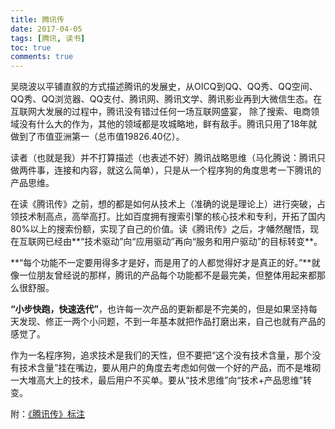 ```yaml
---
title: 腾讯传
date: 2017-04-05
tags: [腾讯, 读书]
toc: true
comments: true
---
```


吴晓波以平铺直叙的方式描述腾讯的发展史，从OICQ到QQ、QQ秀、QQ空间、QQ秀、QQ浏览器、QQ支付、腾讯网、腾讯文学、腾讯影业再到大微信生态。在互联网大发展的过程中，腾讯没有错过任何一场互联网盛宴， 除了搜索、电商领域没有什么大的作为，其他的领域都是攻城略地，鲜有敌手。腾讯只用了18年就做到了市值亚洲第一（总市值19826.40亿）。

读者（也就是我）并不打算描述（也表述不好）腾讯战略思维（马化腾说：腾讯只做两件事，连接和内容，就这么简单），只是从一个程序狗的角度思考一下腾讯的产品思维。

在读《腾讯传》之前，想的都是如何从技术上（准确的说是理论上）进行突破，占领技术制高点，高举高打。比如百度拥有搜索引擎的核心技术和专利，开拓了国内80%以上的搜索份额，实现了自己的价值。读《腾讯传》之后，才幡然醒悟，现在互联网已经由**“技术驱动”向“应用驱动”再向“服务和用户驱动”的目标转变**。

**“每个功能不一定要用得多才是好，而是用了的人都觉得好才是真正的好。”**就像一位朋友曾经说的那样，腾讯的产品每个功能都不是最完美，但整体用起来都那么很舒服。

**“小步快跑，快速迭代”**，也许每一次产品的更新都是不完美的，但是如果坚持每天发现、修正一两个小问题，不到一年基本就把作品打磨出来，自己也就有产品的感觉了。

作为一名程序狗，追求技术是我们的天性，但不要把“这个没有技术含量，那个没有技术含量”挂在嘴边，要从用户的角度去考虑如何做一个好的产品，而不是堆砌一大堆高大上的技术，最后用户不买单。要从“技术思维”向“技术+产品思维”转变。

附：[《腾讯传》标注](https://bitbucket.org/hotbaby/clippings/src/bee2f5216c3794e72e025a8cdf41cd6653f8675d/clippings_%E8%85%BE%E8%AE%AF%E4%BC%A0.md?at=master&fileviewer=file-view-default)